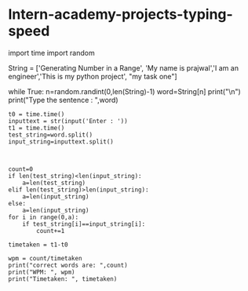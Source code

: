 # Intern-academy-projects-typing-speed



import time
import random

String = ['Generating Number in a Range', 'My name is prajwal','I am an engineer','This is my python project', "my task one"]


while True:
    n=random.randint(0,len(String)-1)
    word=String[n]
    print("\n")
    print("Type the sentence : ",word)
    
    t0 = time.time()
    inputtext = str(input('Enter : '))
    t1 = time.time()
    test_string=word.split()
    input_string=inputtext.split()



    count=0
    if len(test_string)<len(input_string):
        a=len(test_string)
    elif len(test_string)>len(input_string): 
        a=len(input_string) 
    else:
        a=len(input_string)       
    for i in range(0,a):
        if test_string[i]==input_string[i]:
            count+=1

    timetaken = t1-t0
    
    wpm = count/timetaken
    print("correct words are: ",count)
    print("WPM: ", wpm)
    print("Timetaken: ", timetaken)
